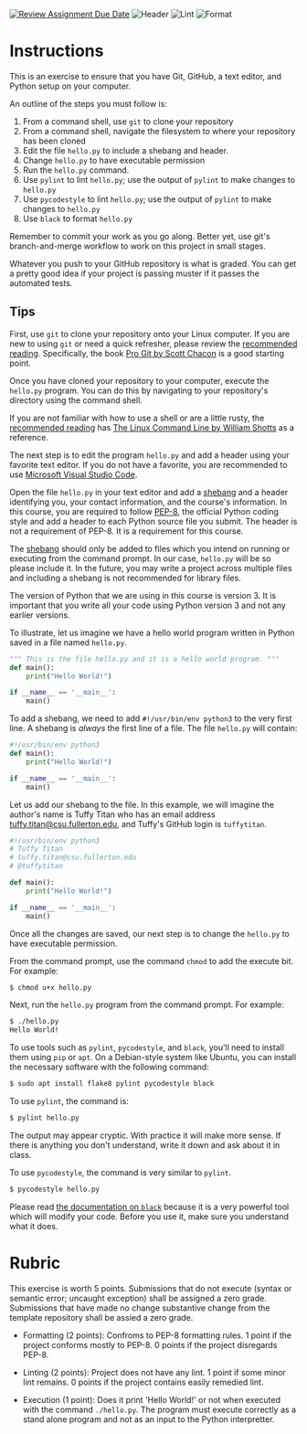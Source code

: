 [![Review Assignment Due Date](https://classroom.github.com/assets/deadline-readme-button-24ddc0f5d75046c5622901739e7c5dd533143b0c8e959d652212380cedb1ea36.svg)](https://classroom.github.com/a/o00J9OCF)
![Header](../../actions/workflows/py-header.yml/badge.svg)
![Lint](../../actions/workflows/py-lint.yml/badge.svg)
![Format](../../actions/workflows/py-format.yml/badge.svg)

# Instructions

This is an exercise to ensure that you have Git, GitHub, a text editor, and Python setup on your computer. 

An outline of the steps you must follow is:

1. From a command shell, use `git` to clone your repository
1. From a command shell, navigate the filesystem to where your repository has been cloned
1. Edit the file `hello.py` to include a shebang and header.
1. Change `hello.py` to have executable permission
1. Run the `hello.py` command.
1. Use `pylint` to lint `hello.py`; use the output of `pylint` to make changes to `hello.py`
1. Use `pycodestyle` to lint `hello.py`; use the output of `pylint` to make changes to `hello.py`
1. Use `black` to format `hello.py`

Remember to commit your work as you go along. Better yet, use git's branch-and-merge workflow to work on this project in small stages.

Whatever you push to your GitHub repository is what is graded. You can get a pretty good idea if your project is passing muster if it passes the automated tests.

## Tips

First, use `git` to clone your repository onto your Linux computer. If you are new to using `git` or need a quick refresher, please review the [recommended reading](https://docs.google.com/document/d/184U-IQ0DrmlVlPMySjKaYxq2M-ScNvgX8NRa1Kkuk9Q/edit). Specifically, the book [Pro Git by Scott Chacon](https://git-scm.com/book/en/v2) is a good starting point.

Once you have cloned your repository to your computer, execute the `hello.py` program. You can do this by navigating to your repository's directory using the command shell.

If you are not familiar with how to use a shell or are a little rusty, the [recommended reading](https://docs.google.com/document/d/184U-IQ0DrmlVlPMySjKaYxq2M-ScNvgX8NRa1Kkuk9Q/edit) has [The Linux Command Line by William Shotts](http://linuxcommand.org/tlcl.php) as a reference.

The next step is to edit the program `hello.py` and add a header using your favorite text editor. If you do not have a favorite, you are recommended to use [Microsoft Visual Studio Code](https://code.visualstudio.com/).

Open the file `hello.py` in your text editor and add a [shebang](https://en.wikipedia.org/wiki/Shebang_(Unix)) and a header identifying you, your contact information, and the course's information. In this course, you are required to follow [PEP-8](https://www.python.org/dev/peps/pep-0008/), the official Python coding style and add a header to each Python source file you submit. The header is not a requirement of PEP-8. It is a requirement for this course.

The [shebang](https://en.wikipedia.org/wiki/Shebang_(Unix)) should only be added to files which you intend on running or executing from the command prompt. In our case, `hello.py` will be so please include it. In the future, you may write a project across multiple files and including a shebang is not recommended for library files.

The version of Python that we are using in this course is version 3. It is important that you write all your code using Python version 3 and not any earlier versions.

To illustrate, let us imagine we have a hello world program written in Python saved in a file named `hello.py`.

```python
""" This is the file hello.py and it is a hello world program. """
def main():
    print("Hello World!")

if __name__ == '__main__':
    main()

```

To add a shebang, we need to add `#!/usr/bin/env python3` to the very first line. A shebang is _always_ the first line of a file. The file `hello.py` will contain:
```python
#!/usr/bin/env python3
def main():
    print("Hello World!")

if __name__ == '__main__':
    main()

```

Let us add our shebang to the file. In this example, we will imagine the author's name is Tuffy Titan who has an email address tuffy.titan@csu.fullerton.edu, and Tuffy's GitHub login is `tuffytitan`.

```python
#!/usr/bin/env python3
# Tuffy Titan
# tuffy.titan@csu.fullerton.edu
# @tuffytitan

def main():
    print("Hello World!")

if __name__ == '__main__':
    main()

```

Once all the changes are saved, our next step is to change the `hello.py` to have executable permission.

From the command prompt, use the command `chmod` to add the execute bit. For example:

```bash
$ chmod u+x hello.py
```

Next, run the `hello.py` program from the command prompt. For example:

```bash
$ ./hello.py 
Hello World!
```

To use tools such as `pylint`, `pycodestyle`, and `black`, you'll need to install them using `pip` or `apt`. On a Debian-style system like Ubuntu, you can install the necessary software with the following command:

```bash
$ sudo apt install flake8 pylint pycodestyle black
```

To use `pylint`, the command is:

```bash
$ pylint hello.py
```

The output may appear cryptic. With practice it will make more sense. If there is anything you don't understand, write it down and ask about it in class.

To use `pycodestyle`, the command is very similar to `pylint`.
```bash
$ pycodestyle hello.py
```

Please read [the documentation on `black`](https://black.readthedocs.io/en/stable/) because it is a very powerful tool which will modify your code. Before you use it, make sure you understand what it does.

# Rubric

This exercise is worth 5 points. Submissions that do not execute (syntax or semantic error; uncaught exception) shall be assigned a zero grade. Submissions that have made no change substantive change from the template repository shall be assied a zero grade.

* Formatting (2 points): Confroms to PEP-8 formatting rules. 1 point if the project conforms mostly to PEP-8. 0 points if the project disregards PEP-8.

* Linting (2 points): Project does not have any lint. 1 point if some minor lint remains. 0 points if the project contains easily remedied lint.

* Execution (1 point): Does it print 'Hello World!' or not when executed with the command `./hello.py`. The program must execute correctly as a stand alone program and not as an input to the Python interpretter.